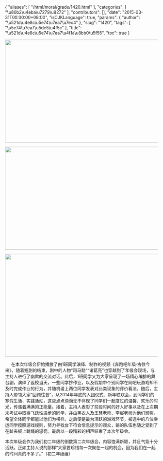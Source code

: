 {
    "aliases": [
        "/html/moral/grade/1420.html"
    ],
    "categories": [
        "\u80b2\u4eba\u7279\u8272"
    ],
    "contributors": [],
    "date": "2015-03-31T00:00:00+08:00",
    "isCJKLanguage": true,
    "params": {
        "author": "\u521d\u4e8c\u5e74\u7ea7\u7ec4"
    },
    "slug": "1420",
    "tags": [
        "\u5e74\u7ea7\u5de5\u4f5c"
    ],
    "title": "\u521d\u4e8c\u5e74\u7ea7\u4f1a\u8bb0\u5f55",
    "toc": true
}


<img
    src="https://cdn.tfls.online/mirror/full/39b23ab6616f5b4b9a0232aeacdbf0eeeb8e54f4.jpg"
    style="display:block;margin-left:auto;margin-right:auto;"
    decoding="async"
    fetchpriority="auto"
    loading="lazy"
    height="338"
    width="600"
/>





<img
    src="https://cdn.tfls.online/mirror/full/50962d10507544d363cd50ab0a4502769ef6486d.jpg"
    style="display:block;margin-left:auto;margin-right:auto;"
    decoding="async"
    fetchpriority="auto"
    loading="lazy"
    height="338"
    width="600"
/>





<img
    src="https://cdn.tfls.online/mirror/full/08507ea1656a237376405570ce402108ee81257c.jpg"
    style="display:block;margin-left:auto;margin-right:auto;"
    decoding="async"
    fetchpriority="auto"
    loading="lazy"
    height="338"
    width="600"
/>




  





     在本次年级会伊始播放了由1班同学演绎、制作的视频《奔跑吧年级·古往今来》，随着短剧的结束，剧中的人物“司马懿”“诸葛亮”也穿越到了年级会现场，与主持人进行了幽默的交流对话。此后，1班同学又为大家呈现了一场精心编排的舞台剧，演绎了返校当天，一些同学抄作业，以及假期中个别同学在网吧玩游戏却不及时完成作业的行为，并随机请上两位同学发表对此类现象的评价看法。随后，主持人带领大家“回顾往昔”，从2014年年底的入团仪式、新年联欢会，到同学们的寒假生活、实践活动，这些点点滴滴无不体现了同学们一起度过的温馨、欢乐的时光，传递着满满的正能量。接着，主持人表彰了前段时间的好人好事以及在上次期末考试中取得飞跃性进步的同学，并由黑衣人及王慧老师、李宸老师为他们颁奖，希望全体同学都能以他们为榜样。之后便是最为活跃的游戏环节，被选中的八位幸运同学按照游戏规则，努力寻找台下符合信息提示的观众，输的队伍也随之受到了在趾夹板上跳绳的惩罚。最后以一段精彩的相声结束了本次年级会。




本次年级会作为我们初二年级的倒数第二次年级会，内容饱满新颖，并且气氛十分活跃。正如主持人说的那样“大家要珍惜每一次聚在一起的机会，因为我们在一起的时间真的不多了。”（初二年级组）




  



